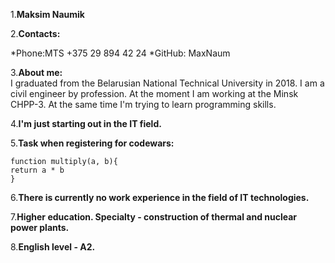 1.**Maksim Naumik** 

2.**Contacts:**

*Phone:MTS +375 29 894 42 24
*GitHub: MaxNaum

3.**About me:**  
I graduated from the Belarusian National Technical University in 2018. I am a civil engineer by profession. At the moment I am working at the Minsk CHPP-3. At the same time I'm trying to learn programming skills.

4.**I'm just starting out in the IT field.**    

5.**Task when registering for codewars:**
```
function multiply(a, b){
return a * b
}

```  

6.**There is currently no work experience in the field of IT technologies.**  

7.**Higher education. Specialty - construction of thermal and nuclear power plants.**  

8.**English level - A2.**